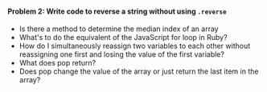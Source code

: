 #### Problem 2: Write code to reverse a string without using `.reverse`

* Is there a method to determine the median index of an array
* What's to do the equivalent of the JavaScript for loop in Ruby?
* How do I simultaneously reassign two variables to each other without reassigning one first and losing the value of the first variable?
* What does pop return? 
* Does pop change the value of the array or just return the last item in the array?
